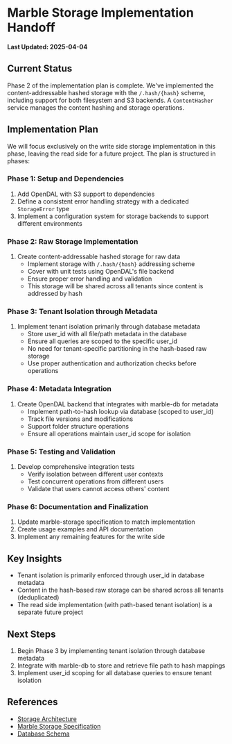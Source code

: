 # Marble Storage Implementation Handoff

**Last Updated: 2025-04-04**

## Current Status
Phase 2 of the implementation plan is complete. We've implemented the content-addressable hashed storage with the `/.hash/{hash}` scheme, including support for both filesystem and S3 backends. A `ContentHasher` service manages the content hashing and storage operations.

## Implementation Plan

We will focus exclusively on the write side storage implementation in this phase, leaving the read side for a future project. The plan is structured in phases:

### Phase 1: Setup and Dependencies
1. Add OpenDAL with S3 support to dependencies
2. Define a consistent error handling strategy with a dedicated `StorageError` type
3. Implement a configuration system for storage backends to support different environments

### Phase 2: Raw Storage Implementation
1. Create content-addressable hashed storage for raw data
   - Implement storage with `/.hash/{hash}` addressing scheme
   - Cover with unit tests using OpenDAL's file backend
   - Ensure proper error handling and validation
   - This storage will be shared across all tenants since content is addressed by hash

### Phase 3: Tenant Isolation through Metadata
1. Implement tenant isolation primarily through database metadata
   - Store user_id with all file/path metadata in the database
   - Ensure all queries are scoped to the specific user_id
   - No need for tenant-specific partitioning in the hash-based raw storage
   - Use proper authentication and authorization checks before operations

### Phase 4: Metadata Integration
1. Create OpenDAL backend that integrates with marble-db for metadata
   - Implement path-to-hash lookup via database (scoped to user_id)
   - Track file versions and modifications
   - Support folder structure operations
   - Ensure all operations maintain user_id scope for isolation

### Phase 5: Testing and Validation
1. Develop comprehensive integration tests
   - Verify isolation between different user contexts
   - Test concurrent operations from different users
   - Validate that users cannot access others' content

### Phase 6: Documentation and Finalization
1. Update marble-storage specification to match implementation
2. Create usage examples and API documentation
3. Implement any remaining features for the write side

## Key Insights
- Tenant isolation is primarily enforced through user_id in database metadata
- Content in the hash-based raw storage can be shared across all tenants (deduplicated)
- The read side implementation (with path-based tenant isolation) is a separate future project

## Next Steps
1. Begin Phase 3 by implementing tenant isolation through database metadata
2. Integrate with marble-db to store and retrieve file path to hash mappings
3. Implement user_id scoping for all database queries to ensure tenant isolation

## References
- [Storage Architecture](../domain/storage_architecture.md)
- [Marble Storage Specification](../crates/marble_storage.md)
- [Database Schema](../domain/database_schema.md)
